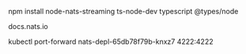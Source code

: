 npm install node-nats-streaming ts-node-dev typescript @types/node

docs.nats.io

kubectl port-forward nats-depl-65db78f79b-knxz7 4222:4222
